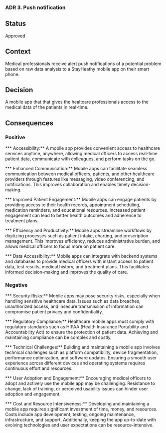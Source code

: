 ### ADR 3. Push notification

## Status
Approved

## Context
Medical professionals receive alert push notifications of a potential problem based on raw data analysis to a StayHeathy mobile app on their smart phone.

## Decision
A mobile app that that gives the healtcare professionals access to the medical data of the patients in real-time.

## Consequences
 
### Positive

*** Accessibility:** A mobile app provides convenient access to healthcare services anytime, anywhere, allowing medical officers to access real-time patient data, communicate with colleagues, and perform tasks on the go.

*** Enhanced Communication:** Mobile apps can facilitate seamless communication between medical officers, patients, and other healthcare providers through features like messaging, video conferencing, and notifications. This improves collaboration and enables timely decision-making.

*** Improved Patient Engagement:** Mobile apps can engage patients by providing access to their health records, appointment scheduling, medication reminders, and educational resources. Increased patient engagement can lead to better health outcomes and adherence to treatment plans.

*** Efficiency and Productivity:** Mobile apps streamline workflows by digitizing processes such as patient intake, charting, and prescription management. This improves efficiency, reduces administrative burden, and allows medical officers to focus more on patient care.

*** Data Accessibility:** Mobile apps can integrate with backend systems and databases to provide medical officers with instant access to patient data, test results, medical history, and treatment plans. This facilitates informed decision-making and improves the quality of care.

### Negative

*** Security Risks:** Mobile apps may pose security risks, especially when handling sensitive healthcare data. Issues such as data breaches, unauthorized access, and insecure transmission of information can compromise patient privacy and confidentiality.

*** Regulatory Compliance:** Healthcare mobile apps must comply with regulatory standards such as HIPAA (Health Insurance Portability and Accountability Act) to ensure the protection of patient data. Achieving and maintaining compliance can be complex and costly.

*** Technical Challenges:** Building and maintaining a mobile app involves technical challenges such as platform compatibility, device fragmentation, performance optimization, and software updates. Ensuring a smooth user experience across different devices and operating systems requires continuous effort and resources.

*** User Adoption and Engagement:** Encouraging medical officers to adopt and actively use the mobile app may be challenging. Resistance to change, lack of training, or perceived usability issues can hinder user adoption and engagement.

*** Cost and Resource Intensiveness:** Developing and maintaining a mobile app requires significant investment of time, money, and resources. Costs include app development, testing, ongoing maintenance, infrastructure, and support. Additionally, keeping the app up-to-date with evolving technologies and user expectations can be resource-intensive.